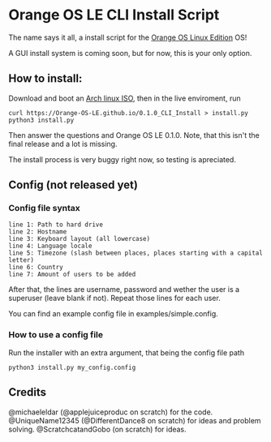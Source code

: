 # Orange OS LE CLI Install Script

The name says it all, a install script for the [Orange OS Linux Edition](https://scratch.mit.edu/discuss/topic/620114/) OS!

A GUI install system is coming soon, but for now, this is your only option.

## How to install:

Download and boot an [Arch linux ISO](https://archlinux.org/download/), then in the live enviroment, run

```
curl https://Orange-OS-LE.github.io/0.1.0_CLI_Install > install.py
python3 install.py
```

Then answer the questions and Orange OS LE 0.1.0. Note, that this isn't the final release and a lot is missing.

The install process is very buggy right now, so testing is apreciated.

## Config (not released yet)

### Config file syntax
```
line 1: Path to hard drive
line 2: Hostname
line 3: Keyboard layout (all lowercase)
line 4: Language locale
line 5: Timezone (slash between places, places starting with a capital letter)
line 6: Country
line 7: Amount of users to be added
```
After that, the lines are username, password and wether the user is a superuser (leave blank if not). Repeat those lines for each user.

You can find an example config file in examples/simple.config.

### How to use a config file

Run the installer with an extra argument, that being the config file path
```
python3 install.py my_config.config
```
## Credits

@michaeleldar (@applejuiceproduc on scratch) for the code.
@UniqueName12345 (@DifferentDance8 on scratch) for ideas and problem solving.
@ScratchcatandGobo (on scratch) for ideas.
